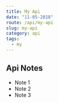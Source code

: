 ```yaml
---
title: My Api
date: "11-05-2018"
route: /api/my-api
slug: my-api
category: api
tags:
  - my
---
```

## Api Notes
* Note 1
* Note 2
* Note 3
